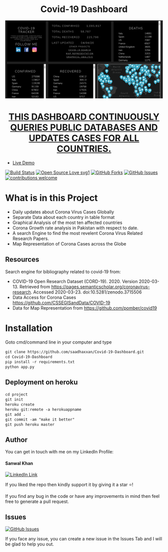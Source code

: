 <h1 align="center">Covid-19 Dashboard</h1>
<a href="#">
  <div align="center">
    <img src="images/desktop.png" width='700'/>
    <h1>THIS DASHBOARD CONTINUOUSLY QUERIES PUBLIC DATABASES AND UPDATES CASES FOR ALL COUNTRIES.</h1>
  </div>
</a>

- [Live Demo](https://covid-19dashboard.herokuapp.com)

[![Build Status](https://img.shields.io/badge/Build-Passing-brightgreen.svg?style=for-the-badge&logo=appveyor)](#)
[![Open Source Love svg1](https://badges.frapsoft.com/os/v1/open-source.svg?v=103)](#)
[![GitHub Forks](https://img.shields.io/github/forks/saadhaxxan/Visual-and-EDA-of-Corona-Virus.svg?style=social&label=Fork&maxAge=2592000)](https://github.com/saadhaxxan/Covid-19-Dashboard/fork)
[![GitHub Issues](https://img.shields.io/github/issues/saadhaxxan/Visual-and-EDA-of-Corona-Virus.svg?style=flat&label=Issues&maxAge=2592000)](https://github.com/saadhaxxan/Covid-19-Dashboard/issues)
[![contributions welcome](https://img.shields.io/badge/contributions-welcome-brightgreen.svg?style=flat&label=Contributions&colorA=red&colorB=black)](#)

# What is in this Project

- Daily updates about Corona Virus Cases Globally
- Separate Data about each country in table format
- Graphical Analysis of the most ten affected countries
- Corona Growth rate analysis in Pakistan with respect to date.
- A search Engine to find the most revelent Corona Virus Related Research Papers.
- Map Representation of Corona Cases across the Globe

## Resources

Search engine for bibliography related to covid-19 from:

- COVID-19 Open Research Dataset (CORD-19). 2020. Version 2020-03-13. Retrieved from https://pages.semanticscholar.org/coronavirus-research. Accessed 2020-03-23. doi:10.5281/zenodo.3715506
- Data Access for Corona Cases https://github.com/CSSEGISandData/COVID-19
- Data for Map Representation from https://github.com/pomber/covid19

# Installation

Goto cmd/command line in your computer and type

```
git clone https://github.com/saadhaxxan/Covid-19-Dashboard.git
cd Covid-19-Dashboard
pip install -r requirements.txt
python app.py
```

## Deployment on heroku

```
cd project
git init
heroku create
heroku git:remote -a herokuappname
git add .
git commit -am "make it better"
git push heroku master
```

## Author

You can get in touch with me on my LinkedIn Profile:

#### Sanwal Khan

[![LinkedIn Link](https://img.shields.io/badge/Connect-sanwalkhan-blue.svg?logo=linkedin&longCache=true&style=social&label=Connect)](https://www.linkedin.com/in/thissanwal)

If you liked the repo then kindly support it by giving it a star ⭐!

If you find any bug in the code or have any improvements in mind then feel free to generate a pull request.

## Issues

[![GitHub Issues](https://img.shields.io/github/issues/sanwalkhan/AIPakistan.svg?style=flat&label=Issues&maxAge=2592000)](https://github.com/sanwalkhan/covid-19-dashboard-master/issues)

If you face any issue, you can create a new issue in the Issues Tab and I will be glad to help you out.
